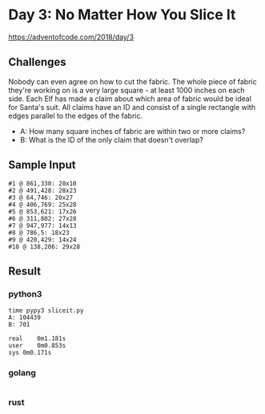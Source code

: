 # Day 3: No Matter How You Slice It

https://adventofcode.com/2018/day/3

## Challenges
Nobody can even agree on how to cut the fabric. The whole piece of fabric they're working on is a very large square - at least 1000 inches on each side. Each Elf has made a claim about which area of fabric would be ideal for Santa's suit. All claims have an ID and consist of a single rectangle with edges parallel to the edges of the fabric.

* A: How many square inches of fabric are within two or more claims?
* B: What is the ID of the only claim that doesn't overlap?

## Sample Input
```
#1 @ 861,330: 20x10
#2 @ 491,428: 28x23
#3 @ 64,746: 20x27
#4 @ 406,769: 25x28
#5 @ 853,621: 17x26
#6 @ 311,802: 27x28
#7 @ 947,977: 14x13
#8 @ 786,5: 18x23
#9 @ 420,429: 14x24
#10 @ 138,206: 29x28
```

## Result
### python3
```
time pypy3 sliceit.py
A: 104439
B: 701

real	0m1.181s
user	0m0.853s
sys	0m0.171s
```

### golang
```
```

### rust
```
```
